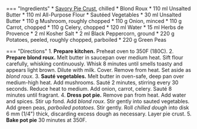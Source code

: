 === "Ingredients"
    * [Savory Pie Crust](../breads/crusts/pie-crust.md), chilled
    * Blond Roux
        * 110 ml Unsalted Butter
        * 110 ml All-Purpose Flour
    * Sautéed Vegetables
        * 30 ml Unsalted Butter
        * 110 g Mushroom, roughly chopped
        * 110 g Onion, minced
        * 110 g Carrot, chopped
        * 110 g Celery, chopped
    * 120 ml Water
    * 15 ml Herbs de Provence
    * 2 ml Kosher Salt
    * 2 ml Black Peppercorn, ground
    * 220 g Potatoes, peeled, roughly chopped, parboiled
    * 220 g Green Peas

=== "Directions"
    1. **Prepare kitchen.** Preheat oven to 350F (180C).
    2. **Prepare blond roux.** Melt butter in saucepan over medium heat. Sift flour carefully, whisking continuously. Whisk 8 minutes until smells toasty and appears light brown. Dilute with milk. Cover. Remove from heat. Set aside as *blond roux*.
    3. **Sauté vegetables.** Melt butter in oven-safe, deep pan over medium-high heat. Add mushrooms. Sauté 2 minutes, stirring every 30 seconds. Reduce heat to medium. Add onion, carrot, celery. Sauté 8 minutes until fragrant.
    4. **Dress pot pie.** Remove pan from heat. Add water and spices. Stir up fond. Add *blond roux*. Stir gently into sauted vegetables. Add green peas, *parboiled potatoes*. Stir gently. Roll *chilled dough* into disk 6 mm (1/4") thick, discarding excess dough as necessary. Layer pie crust.
    5. **Bake pot pie** 30 minutes at 350F.
